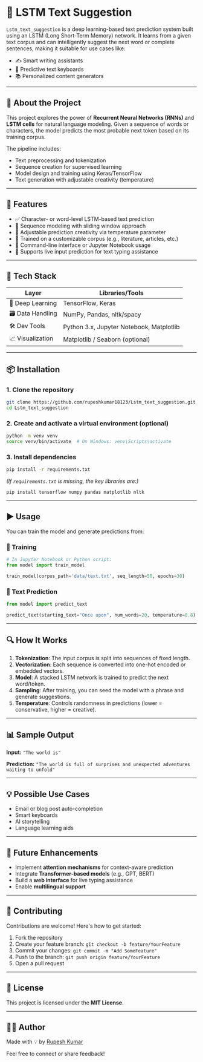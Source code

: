 
# 🧠 LSTM Text Suggestion

`Lstm_text_suggestion` is a deep learning-based text prediction system built using an LSTM (Long Short-Term Memory) network. It learns from a given text corpus and can intelligently suggest the next word or complete sentences, making it suitable for use cases like:

- ✍️ Smart writing assistants
- 🔮 Predictive text keyboards
- 📚 Personalized content generators

---

## 📖 About the Project

This project explores the power of **Recurrent Neural Networks (RNNs)** and **LSTM cells** for natural language modeling. Given a sequence of words or characters, the model predicts the most probable next token based on its training corpus.

The pipeline includes:
- Text preprocessing and tokenization
- Sequence creation for supervised learning
- Model design and training using Keras/TensorFlow
- Text generation with adjustable creativity (temperature)

---

## 🚀 Features

- ✅ Character- or word-level LSTM-based text prediction
- 🔁 Sequence modeling with sliding window approach
- 🧪 Adjustable prediction creativity via temperature parameter
- 🧠 Trained on a customizable corpus (e.g., literature, articles, etc.)
- 📝 Command-line interface or Jupyter Notebook usage
- 💬 Supports live input prediction for text typing assistance

---

## 🧰 Tech Stack

| Layer        | Libraries/Tools                       |
|--------------|----------------------------------------|
| 🧠 Deep Learning | TensorFlow, Keras                    |
| 🗃️ Data Handling | NumPy, Pandas, nltk/spacy             |
| 🛠️ Dev Tools    | Python 3.x, Jupyter Notebook, Matplotlib |
| 📈 Visualization | Matplotlib / Seaborn (optional)       |

---

## 📦 Installation

### 1. Clone the repository

```bash
git clone https://github.com/rupeshkumar18123/Lstm_text_suggestion.git
cd Lstm_text_suggestion
````

### 2. Create and activate a virtual environment (optional)

```bash
python -m venv venv
source venv/bin/activate  # On Windows: venv\Scripts\activate
```

### 3. Install dependencies

```bash
pip install -r requirements.txt
```

*(If `requirements.txt` is missing, the key libraries are:)*

```bash
pip install tensorflow numpy pandas matplotlib nltk
```

---

## ▶️ Usage

You can train the model and generate predictions from:

### 🔧 Training

```python
# In Jupyter Notebook or Python script:
from model import train_model

train_model(corpus_path='data/text.txt', seq_length=50, epochs=30)
```

### 🧠 Text Prediction

```python
from model import predict_text

predict_text(starting_text="Once upon", num_words=20, temperature=0.8)
```


---

## 🔍 How It Works

1. **Tokenization**: The input corpus is split into sequences of fixed length.
2. **Vectorization**: Each sequence is converted into one-hot encoded or embedded vectors.
3. **Model**: A stacked LSTM network is trained to predict the next word/token.
4. **Sampling**: After training, you can seed the model with a phrase and generate suggestions.
5. **Temperature**: Controls randomness in predictions (lower = conservative, higher = creative).

---

## 📊 Sample Output

**Input:** `"The world is"`

**Prediction:** `"The world is full of surprises and unexpected adventures waiting to unfold"`

---

## 💡 Possible Use Cases

* Email or blog post auto-completion
* Smart keyboards
* AI storytelling
* Language learning aids

---

## 🧪 Future Enhancements

* Implement **attention mechanisms** for context-aware prediction
* Integrate **Transformer-based models** (e.g., GPT, BERT)
* Build a **web interface** for live typing assistance
* Enable **multilingual support**

---

## 🤝 Contributing

Contributions are welcome! Here's how to get started:

1. Fork the repository
2. Create your feature branch: `git checkout -b feature/YourFeature`
3. Commit your changes: `git commit -m "Add SomeFeature"`
4. Push to the branch: `git push origin feature/YourFeature`
5. Open a pull request

---

## 📄 License

This project is licensed under the **MIT License**.

---

## 🙋‍♂️ Author

Made with 💡 by [Rupesh Kumar](https://github.com/rupeshkumar18123)

Feel free to connect or share feedback!

